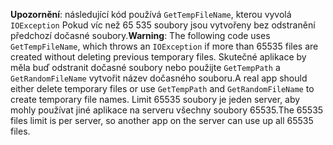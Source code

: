 <span data-ttu-id="4b129-101">**Upozornění**: následující kód používá `GetTempFileName`, kterou vyvolá `IOException` Pokud víc než 65 535 soubory jsou vytvořeny bez odstranění předchozí dočasné soubory.</span><span class="sxs-lookup"><span data-stu-id="4b129-101">**Warning**: The following code uses `GetTempFileName`, which throws an `IOException` if more than 65535 files are created without deleting previous temporary files.</span></span> <span data-ttu-id="4b129-102">Skutečné aplikace by měla buď odstranit dočasné soubory nebo použijte `GetTempPath` a `GetRandomFileName` vytvořit název dočasného souboru.</span><span class="sxs-lookup"><span data-stu-id="4b129-102">A real app should either delete temporary files or use `GetTempPath` and `GetRandomFileName` to create temporary file names.</span></span> <span data-ttu-id="4b129-103">Limit 65535 soubory je jeden server, aby mohly používat jiné aplikace na serveru všechny soubory 65535.</span><span class="sxs-lookup"><span data-stu-id="4b129-103">The 65535 files limit is per server, so another app on the server can use up all 65535 files.</span></span> 
